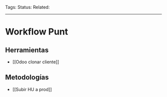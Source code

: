 Tags: 
Status: 
Related: 

___

# Workflow Punt

## Herramientas

- [[Odoo clonar cliente]]

## Metodologías

- [[Subir HU a prod]]

